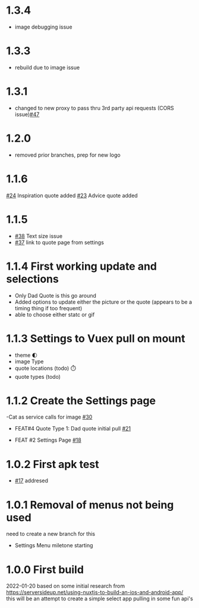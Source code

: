 # 1.3.4
- image debugging issue

# 1.3.3
- rebuild due to image issue

# 1.3.1
- changed to new proxy to pass thru 3rd party api requests (CORS issue)[#47](https://github.com/jimmerydad/cat-quotes/issues/47)

# 1.2.0

- removed prior branches, prep for new logo

# 1.1.6

[#24](https://github.com/jimmerydad/cat-quotes/issues/24) Inspiration quote added
[#23](https://github.com/jimmerydad/cat-quotes/issues/23) Advice quote added

# 1.1.5

- [#38](https://github.com/jimmerydad/cat-quotes/issues/38) Text size issue
- [#37](https://github.com/jimmerydad/cat-quotes/issues/37) link to quote page from settings

# 1.1.4 First working update and selections

- Only Dad Quote is this go around
- Added options to update either the picture or the quote (appears to be a timing thing if too frequent)
- able to choose either statc or gif

# 1.1.3 Settings to Vuex pull on mount

- theme 🌓
- image Type
- quote locations (todo) ⏱️
- quote types (todo)

# 1.1.2 Create the Settings page

-Cat as service calls for image [#30](https://github.com/jimmerydad/cat-quotes/issues/30)

- FEAT#4 Quote Type 1: Dad quote initial pull
  [#21](https://github.com/jimmerydad/cat-quotes/issues/21)

- FEAT #2 Settings Page [#18](https://github.com/jimmerydad/cat-quotes/issues/18)

# 1.0.2 First apk test

- [#17](https://github.com/jimmerydad/cat-quotes/issues/17) addresed

# 1.0.1 Removal of menus not being used

need to create a new branch for this

- Settings Menu miletone starting

# 1.0.0 First build

2022-01-20 based on some initial research from https://serversideup.net/using-nuxtjs-to-build-an-ios-and-android-app/ this will be an attempt to create a simple select app pulling in some fun api's
